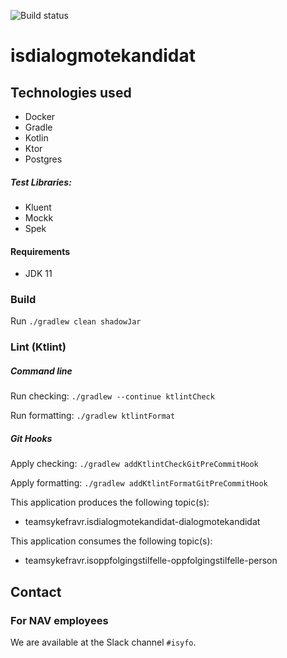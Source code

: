 ![Build status](https://github.com/navikt/isdialogmotekandidat/workflows/main/badge.svg?branch=master)

# isdialogmotekandidat

## Technologies used

* Docker
* Gradle
* Kotlin
* Ktor
* Postgres

##### Test Libraries:

* Kluent
* Mockk
* Spek

#### Requirements

* JDK 11

### Build

Run `./gradlew clean shadowJar`

### Lint (Ktlint)
##### Command line
Run checking: `./gradlew --continue ktlintCheck`

Run formatting: `./gradlew ktlintFormat`
##### Git Hooks
Apply checking: `./gradlew addKtlintCheckGitPreCommitHook`

Apply formatting: `./gradlew addKtlintFormatGitPreCommitHook`

This application produces the following topic(s):

* teamsykefravr.isdialogmotekandidat-dialogmotekandidat

This application consumes the following topic(s):

* teamsykefravr.isoppfolgingstilfelle-oppfolgingstilfelle-person

## Contact

### For NAV employees

We are available at the Slack channel `#isyfo`.
